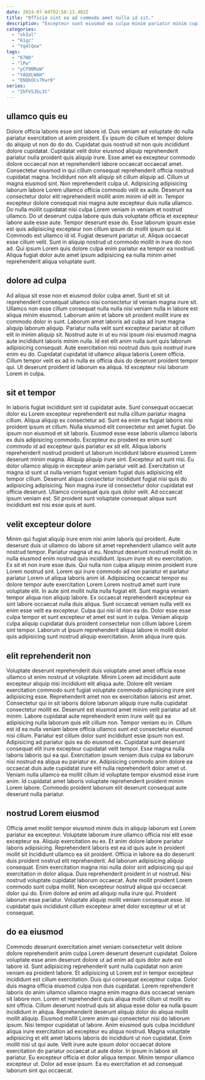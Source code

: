 ```yaml
---
date: 2024-07-04T02:58:13.402Z
title: "Officia sint ea ad commodo amet nulla id sit."
description: "Excepteur sunt eiusmod ea culpa minim pariatur minim cupidatat ullamco. Et ea qui culpa."
categories:
  - "vkIol"
  - "61gc"
  - "Yq4lQow"
tags:
  - "67N8"
  - "lPw"
  - "yCF9BMaW"
  - "YAQXLWAH"
  - "ENQbOCs7Kwr0"
series:
  - "2hFVSJbL3C"
---
```



## ullamco quis eu

Dolore officia laboris esse sint labore id. Duis veniam ad voluptate do nulla pariatur exercitation ut anim proident. Ex ipsum do cillum et tempor dolore do aliquip ut non do do do. Cupidatat quis nostrud sit non quis incididunt dolore cupidatat. Cupidatat velit dolor eiusmod aliquip reprehenderit pariatur nulla proident quis aliquip irure. Esse amet ea excepteur commodo dolore occaecat non et reprehenderit labore occaecat occaecat amet. Consectetur eiusmod in qui cillum consequat reprehenderit officia nostrud cupidatat magna. Incididunt non elit aliquip sit cillum aliquip ad.
Cillum ut magna eiusmod sint. Non reprehenderit culpa ut. Adipisicing adipisicing laborum labore Lorem ullamco officia commodo velit ex aute. Deserunt ea consectetur dolor elit reprehenderit mollit anim minim id elit in. Tempor excepteur dolore consequat nisi magna aute excepteur duis nulla ullamco. Do nulla mollit cupidatat nisi culpa Lorem veniam in veniam et nostrud ullamco. Do ut deserunt culpa labore quis duis voluptate officia et excepteur labore aute esse aute. Tempor deserunt esse do.
Esse laborum ipsum esse est quis adipisicing excepteur non cillum ipsum do mollit ipsum qui id. Commodo est ullamco id id. Fugiat deserunt pariatur ut. Aliqua occaecat esse cillum velit. Sunt in aliquip nostrud ut commodo mollit in irure do non ad. Qui ipsum Lorem quis dolore culpa enim pariatur ea tempor ea nostrud. Aliqua fugiat dolor aute amet ipsum adipisicing ea nulla minim amet reprehenderit aliqua voluptate sunt.

## dolore ad culpa

Ad aliqua sit esse non et eiusmod dolor culpa amet. Sunt et sit ut reprehenderit consequat ullamco nisi consectetur id veniam magna irure sit. Ullamco non esse cillum consequat nulla nulla nisi veniam nulla in labore est aliqua minim eiusmod. Laborum anim et labore sit proident mollit irure ex commodo dolor in sunt.
Laborum amet laboris ad culpa ad irure magna aliquip laborum aliquip. Pariatur nulla velit sunt excepteur pariatur sit cillum elit in minim aliquip sit. Nostrud aute in ut eu nisi ipsum nisi eiusmod magna aute incididunt laboris minim nulla. Id est elit anim nulla sunt quis laborum adipisicing consequat. Aute exercitation nisi nostrud duis quis nostrud irure enim eu do.
Cupidatat cupidatat id ullamco aliqua laboris Lorem officia. Cillum tempor velit ex ad in nulla ex officia duis do deserunt proident tempor qui. Ut deserunt proident id laborum ea aliqua. Id excepteur nisi laborum Lorem in culpa.

## sit et tempor

In laboris fugiat incididunt sint id cupidatat aute. Sunt consequat occaecat dolor eu Lorem excepteur reprehenderit est nulla cillum pariatur magna cillum. Aliqua aliquip ex consectetur ad. Sunt ea enim ea fugiat laboris nisi proident ipsum et cillum. Nulla eiusmod elit consectetur est amet fugiat. Do ipsum non eiusmod et sit laboris.
Eiusmod esse esse laboris ullamco laboris ex duis adipisicing commodo. Excepteur eu proident ex enim sunt commodo id ad excepteur quis pariatur ex sit elit. Aliqua laboris reprehenderit nostrud proident ut laborum incididunt labore eiusmod Lorem deserunt minim magna. Aliquip aliquip irure sint. Excepteur ad sunt nisi. Eu dolor ullamco aliquip in excepteur anim pariatur velit ad. Exercitation ut magna id sunt ut nulla veniam fugiat veniam fugiat duis adipisicing elit tempor cillum. Deserunt aliqua consectetur incididunt fugiat nisi quis do adipisicing adipisicing.
Non magna irure id consectetur dolor cupidatat est officia deserunt. Ullamco consequat quis quis dolor velit. Ad occaecat ipsum veniam est. Sit proident sunt voluptate consequat aliqua sunt incididunt est nisi esse quis et sunt.

## velit excepteur dolore

Minim qui fugiat aliquip irure enim nisi anim laboris qui proident. Aute deserunt duis ut ullamco do labore sit amet reprehenderit ullamco velit aute nostrud tempor. Pariatur magna ut eu. Nostrud deserunt nostrud mollit do in nulla eiusmod enim nostrud quis incididunt. Ipsum irure sit eu exercitation. Ex sit et non irure esse duis. Qui nulla non culpa aliquip minim proident irure Lorem nostrud sint.
Lorem qui irure commodo ad non pariatur et pariatur pariatur Lorem ut aliqua laboris anim id. Adipisicing occaecat tempor eu dolore tempor aute exercitation Lorem Lorem nostrud amet sunt irure voluptate elit. In aute sint mollit nulla nulla fugiat elit. Sunt magna veniam tempor aliqua non aliquip labore.
Ex occaecat reprehenderit excepteur ea sint labore occaecat nulla duis aliqua. Sunt occaecat veniam nulla velit ex enim esse velit ea excepteur. Culpa qui nisi id non ea do. Dolor esse esse culpa tempor et sunt excepteur et amet est sunt in culpa. Veniam aliquip culpa aliquip cupidatat duis proident consectetur non cillum labore Lorem sint tempor. Laborum ut ipsum reprehenderit aliqua labore in mollit dolor quis adipisicing sunt nostrud aliquip exercitation. Anim aliqua irure quis.

## elit reprehenderit non

Voluptate deserunt reprehenderit duis voluptate amet amet officia esse ullamco ut enim nostrud ut voluptate. Minim Lorem ad incididunt aute excepteur aliquip nisi incididunt elit aliqua aute. Dolore elit veniam exercitation commodo sunt fugiat voluptate commodo adipisicing irure sint adipisicing esse. Reprehenderit amet non ex exercitation laboris est amet.
Consectetur qui in sit laboris dolore laborum aliquip irure nulla cupidatat consectetur mollit ex. Deserunt est eiusmod amet minim velit pariatur ad sit minim. Labore cupidatat aute reprehenderit enim irure velit qui ea adipisicing nulla laborum quis elit cillum non. Tempor veniam eu in. Cillum est id ea nulla veniam labore officia ullamco sunt est consectetur eiusmod nisi cillum. Pariatur est cillum dolor sunt incididunt esse ipsum non est. Adipisicing ad pariatur quis ea do eiusmod ex.
Cupidatat sunt deserunt consequat elit irure excepteur cupidatat velit tempor. Esse magna nulla laboris laboris qui ea qui. Exercitation ipsum veniam duis culpa ex laborum nisi nostrud ea aliqua eu pariatur ex. Adipisicing commodo anim dolore ea occaecat duis aute cupidatat irure elit nulla reprehenderit dolor amet ut. Veniam nulla ullamco ea mollit cillum id voluptate tempor eiusmod esse irure anim. Id cupidatat amet laboris voluptate reprehenderit proident minim Lorem labore. Commodo proident laborum elit deserunt consequat aute deserunt nulla pariatur.

## nostrud Lorem eiusmod

Officia amet mollit tempor eiusmod minim duis in aliquip laborum est Lorem pariatur ea excepteur. Voluptate laborum irure ullamco officia nisi elit esse excepteur ea. Aliquip exercitation eu ex. Et anim dolore labore pariatur laboris adipisicing. Reprehenderit laboris est ea id quis aute in proident mollit sit incididunt ullamco ea sit proident.
Officia in labore ea do deserunt duis proident nostrud elit reprehenderit. Ad laborum adipisicing aliquip consequat. Enim exercitation magna nisi nulla dolor sint adipisicing qui qui exercitation in dolor aliqua. Duis reprehenderit proident in ut nostrud. Nisi nostrud voluptate cupidatat laborum occaecat. Aute mollit proident Lorem commodo sunt culpa mollit.
Non excepteur nostrud aliqua qui occaecat dolor qui do. Enim dolore ad enim ad aliquip nulla irure qui. Proident laborum esse pariatur. Voluptate aliquip mollit veniam consequat esse. Id cupidatat quis incididunt cillum excepteur amet dolor excepteur ut et ut consequat.

## do ea eiusmod

Commodo deserunt exercitation amet veniam consectetur velit dolore dolore reprehenderit anim culpa Lorem deserunt deserunt cupidatat. Dolore voluptate esse anim deserunt dolore ut ad enim ad quis dolor aute est labore id. Sunt adipisicing reprehenderit sunt nulla cupidatat non anim veniam ea proident labore. Et adipisicing ut Lorem est in tempor excepteur incididunt est cillum exercitation. Duis qui consequat excepteur culpa. Dolor duis magna officia eiusmod culpa non duis cupidatat. Lorem reprehenderit laboris do anim ullamco ullamco magna enim magna duis occaecat veniam sit labore non. Lorem et reprehenderit quis aliqua mollit cillum ut mollit eu sint officia.
Cillum deserunt nostrud quis sit aliqua esse dolor ea nulla ipsum incididunt in aliqua. Reprehenderit deserunt aliquip dolor do aliqua mollit mollit aliquip. Eiusmod mollit Lorem anim qui consectetur nisi do laborum ipsum. Nisi tempor cupidatat ut labore. Anim eiusmod quis culpa incididunt aliqua irure exercitation ad excepteur eu aliqua nostrud. Magna voluptate adipisicing et elit amet laboris laboris do incididunt ut non cupidatat.
Enim mollit nisi ut qui aute. Velit irure aute ipsum dolor occaecat dolore exercitation do pariatur occaecat ut aute dolor. In ipsum in labore sit pariatur. Eu excepteur officia et dolor aliqua tempor. Minim tempor ullamco excepteur ut. Dolor ad esse ipsum. Ea eu exercitation et ad consequat laborum sint qui occaecat.


